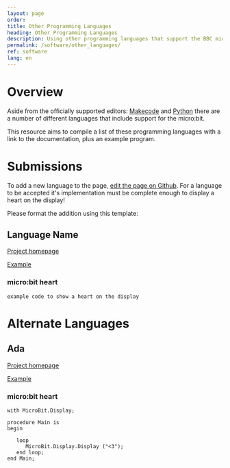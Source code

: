 ```yaml
---
layout: page
order:
title: Other Programming Languages
heading: Other Programming Languages
description: Using other programming languages that support the BBC micro:bit
permalink: /software/other_languages/
ref: software
lang: en
---
```



# Overview

Aside from the officially supported editors: [Makecode](https://makecode.microbit.org) 
and [Python](https://python.microbit.org) there are a number of different 
languages that include support for the micro:bit.

This resource aims to compile a list of these programming languages with a link
to the documentation, plus an example program.

# Submissions
To add a new language to the page, [edit the page on  Github](http://github.com/microbit-foundation/dev-docs/edit/master/software/other-languages.md). For a language to be accepted it's implementation must be complete enough to display a heart on the display!

Please format the addition using this template:

## Language Name

[Project homepage](link_to_homepage)

[Example](link_to_example)

### micro:bit heart

`
    example code to show a heart on the display
`



# Alternate Languages

## Ada

[Project homepage](https://blog.adacore.com/ada-on-the-microbit)

[Example](https://github.com/AdaCore/Ada_Drivers_Library/tree/master/examples/MicroBit/text_scrolling)

### micro:bit heart

```
with MicroBit.Display;

procedure Main is
begin

   loop
      MicroBit.Display.Display ("<3");
   end loop;
end Main;
```
